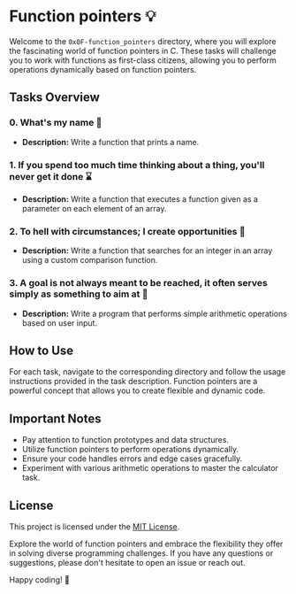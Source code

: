 # Function pointers 💡

Welcome to the `0x0F-function_pointers` directory, where you will explore the fascinating world of function pointers in C. These tasks will challenge you to work with functions as first-class citizens, allowing you to perform operations dynamically based on function pointers.

## Tasks Overview

### 0. What's my name 📇

- **Description:** Write a function that prints a name.

### 1. If you spend too much time thinking about a thing, you'll never get it done ⌛

- **Description:** Write a function that executes a function given as a parameter on each element of an array.

### 2. To hell with circumstances; I create opportunities 🌟

- **Description:** Write a function that searches for an integer in an array using a custom comparison function.

### 3. A goal is not always meant to be reached, it often serves simply as something to aim at 🎯

- **Description:** Write a program that performs simple arithmetic operations based on user input.

## How to Use

For each task, navigate to the corresponding directory and follow the usage instructions provided in the task description. Function pointers are a powerful concept that allows you to create flexible and dynamic code.

## Important Notes

- Pay attention to function prototypes and data structures.
- Utilize function pointers to perform operations dynamically.
- Ensure your code handles errors and edge cases gracefully.
- Experiment with various arithmetic operations to master the calculator task.

## License

This project is licensed under the [MIT License](LICENSE).

Explore the world of function pointers and embrace the flexibility they offer in solving diverse programming challenges. If you have any questions or suggestions, please don't hesitate to open an issue or reach out.

Happy coding! 🚀
